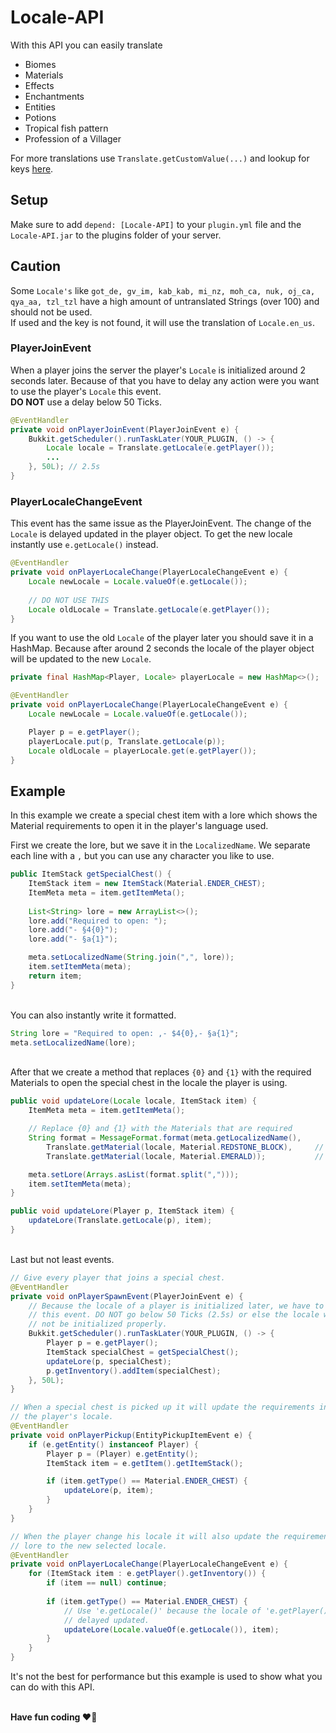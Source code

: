 # Locale-API

With this API you can easily translate
<ul>
    <li>Biomes</li>
    <li>Materials</li>
    <li>Effects</li>
    <li>Enchantments</li>
    <li>Entities</li>
    <li>Potions</li>
    <li>Tropical fish pattern</li>
    <li>Profession of a Villager</li>
</ul>

For more translations use ``Translate.getCustomValue(...)`` and lookup for keys
<a href="https://github.com/Unp1xelt/Locale-API/blob/master/src/main/resources/lang/en_us.json">here</a>.


## Setup

Make sure to add ``depend: [Locale-API]`` to your ``plugin.yml`` file and the 
``Locale-API.jar`` to the plugins folder of your server.


## Caution

Some ``Locale's`` like ``got_de, gv_im, kab_kab, mi_nz, moh_ca, nuk, oj_ca, qya_aa, tzl_tzl`` 
have a high amount of untranslated Strings (over 100) and should not be used.</br>
If used and the key is not found, it will use the translation of ``Locale.en_us``. 

### PlayerJoinEvent

When a player joins the server the player's ``Locale`` is initialized around 2 
seconds later. Because of that you have to delay any action were you want to use
the player's ``Locale`` this event.
</br><strong>DO NOT</strong> use a delay below 50 Ticks. 
```java
@EventHandler
private void onPlayerJoinEvent(PlayerJoinEvent e) {
    Bukkit.getScheduler().runTaskLater(YOUR_PLUGIN, () -> {
        Locale locale = Translate.getLocale(e.getPlayer());
        ...
    }, 50L); // 2.5s
}
```

### PlayerLocaleChangeEvent

This event has the same issue as the PlayerJoinEvent. The change of the ``Locale`` 
is delayed updated in the player object. To get the new locale instantly use 
``e.getLocale()`` instead. 
```java
@EventHandler
private void onPlayerLocaleChange(PlayerLocaleChangeEvent e) {
    Locale newLocale = Locale.valueOf(e.getLocale());
    
    // DO NOT USE THIS
    Locale oldLocale = Translate.getLocale(e.getPlayer());
}
```

If you want to use the old ``Locale`` of the player later you should save it in 
a HashMap. Because after around 2 seconds the locale of the player object will be 
updated to the new ``Locale``.
```java
private final HashMap<Player, Locale> playerLocale = new HashMap<>();

@EventHandler
private void onPlayerLocaleChange(PlayerLocaleChangeEvent e) {
    Locale newLocale = Locale.valueOf(e.getLocale());

    Player p = e.getPlayer();
    playerLocale.put(p, Translate.getLocale(p));
    Locale oldLocale = playerLocale.get(e.getPlayer());
}
```


## Example

In this example we create a special chest item with a lore which shows the 
Material requirements to open it in the player's language used.

First we create the lore, but we save it in the ``LocalizedName``.
We separate each line with a ``,`` but you can use any character you like to use.
```java
public ItemStack getSpecialChest() {
    ItemStack item = new ItemStack(Material.ENDER_CHEST);
    ItemMeta meta = item.getItemMeta();
    
    List<String> lore = new ArrayList<>();
    lore.add("Required to open: ");
    lore.add("- §4{0}");
    lore.add("- §a{1}");

    meta.setLocalizedName(String.join(",", lore));
    item.setItemMeta(meta);
    return item;
}
```

</br>You can also instantly write it formatted.
```java
String lore = "Required to open: ,- $4{0},- §a{1}";
meta.setLocalizedName(lore);
```

</br>After that we create a method that replaces ``{0}`` and ``{1}`` with the
required Materials to open the special chest in the locale the player is using.
```java
public void updateLore(Locale locale, ItemStack item) {
    ItemMeta meta = item.getItemMeta();

    // Replace {0} and {1} with the Materials that are required
    String format = MessageFormat.format(meta.getLocalizedName(),
        Translate.getMaterial(locale, Material.REDSTONE_BLOCK),     // {0} 
        Translate.getMaterial(locale, Material.EMERALD));           // {1}

    meta.setLore(Arrays.asList(format.split(",")));
    item.setItemMeta(meta);
}

public void updateLore(Player p, ItemStack item) {
    updateLore(Translate.getLocale(p), item);
}
```

</br>Last but not least events.
```java
// Give every player that joins a special chest.
@EventHandler
private void onPlayerSpawnEvent(PlayerJoinEvent e) {
    // Because the locale of a player is initialized later, we have to delay
    // this event. DO NOT go below 50 Ticks (2.5s) or else the locale will
    // not be initialized properly.
    Bukkit.getScheduler().runTaskLater(YOUR_PLUGIN, () -> {
        Player p = e.getPlayer();
        ItemStack specialChest = getSpecialChest();
        updateLore(p, specialChest);
        p.getInventory().addItem(specialChest);
    }, 50L);
}

// When a special chest is picked up it will update the requirements in the lore to
// the player's locale.
@EventHandler
private void onPlayerPickup(EntityPickupItemEvent e) {
    if (e.getEntity() instanceof Player) {
        Player p = (Player) e.getEntity();
        ItemStack item = e.getItem().getItemStack();

        if (item.getType() == Material.ENDER_CHEST) {
            updateLore(p, item);
        }
    }
}

// When the player change his locale it will also update the requirements in the 
// lore to the new selected locale.
@EventHandler
private void onPlayerLocaleChange(PlayerLocaleChangeEvent e) {
    for (ItemStack item : e.getPlayer().getInventory()) {
        if (item == null) continue;
        
        if (item.getType() == Material.ENDER_CHEST) {
            // Use 'e.getLocale()' because the locale of 'e.getPlayer()' is 
            // delayed updated. 
            updateLore(Locale.valueOf(e.getLocale()), item);
        }
    }
}
```
It's not the best for performance but this example is used to show what you can
do with this API.

</br><strong>Have fun coding </strong>:heart::fox_face:
